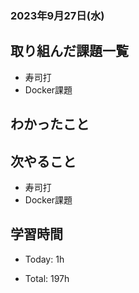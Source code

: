 ### 2023年9月27日(水)

## 取り組んだ課題一覧

- 寿司打
- Docker課題

## わかったこと


## 次やること

- 寿司打
- Docker課題


## 学習時間

- Today: 1h

- Total: 197h